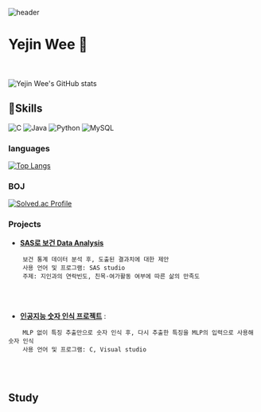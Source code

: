 ![header](https://capsule-render.vercel.app/api?type=waving&color=18dcff&height=300&section=header&text=Yejin%20Wee&fontSize=60)


# Yejin Wee 👋
<br><br>
![Yejin Wee's GitHub stats](https://github-readme-stats.vercel.app/api?username=bokkuembab&show_icons=true&theme=swift)

## 💪Skills
![C](https://img.shields.io/badge/C-A8B9CC.svg?&style=for-the-badge&logo=C&logoColor=white)
![Java](https://img.shields.io/badge/Java-007396.svg?&style=for-the-badge&logo=Java&logoColor=white)
![Python](https://img.shields.io/badge/Python-3776AB.svg?&style=for-the-badge&logo=Python&logoColor=white)
![MySQL](https://img.shields.io/badge/MySQL-4479A1.svg?&style=for-the-badge&logo=MySQL&logoColor=white)


### languages
[![Top Langs](https://github-readme-stats.vercel.app/api/top-langs/?username=bokkuembab&layout=compact&langs_count=8&theme=swift)](https://github.com/anuraghazra/github-readme-stats)

### BOJ
[![Solved.ac Profile](http://mazassumnida.wtf/api/v2/generate_badge?boj=ddollet)](https://solved.ac/ddollet)

### Projects

-  [**SAS로 보건 Data Analysis**](https://github.com/bokkuembab/SAS-Health_Informatics_Project.git)

```
    보건 통계 데이터 분석 후, 도출된 결과치에 대한 제안
    사용 언어 및 프로그램: SAS studio
    주제: 지인과의 연락빈도, 친목·여가활동 여부에 따른 삶의 만족도
```
<br>
<br>


-  [**인공지능 숫자 인식 프로젝트**](https://github.com/bokkuembab/C-AI-Number-Recognition-Project.git) :

```
    MLP 없이 특징 추출만으로 숫자 인식 후, 다시 추출한 특징을 MLP의 입력으로 사용해 숫자 인식
    사용 언어 및 프로그램: C, Visual studio
```
<br>
<br>

## Study



<!--
**bokkuembab/bokkuembab** is a ✨ _special_ ✨ repository because its `README.md` (this file) appears on your GitHub profile.





Here are some ideas to get you started:

- 🔭 I’m currently working on ...
- 🌱 I’m currently learning ...
- 👯 I’m looking to collaborate on ...
- 🤔 I’m looking for help with ...
- 💬 Ask me about ...
- 📫 How to reach me: ...
- 😄 Pronouns: ...
- ⚡ Fun fact: ...
-->
